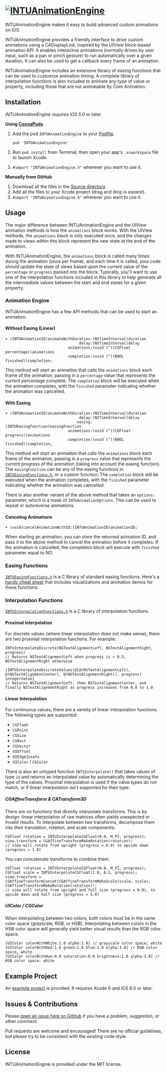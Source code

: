 # [![INTUAnimationEngine](https://github.com/intuit/AnimationEngine/blob/master/Images/INTUAnimationEngine.png?raw=true)]()
INTUAnimationEngine makes it easy to build advanced custom animations on iOS.

INTUAnimationEngine provides a friendly interface to drive custom animations using a CADisplayLink, inspired by the UIView block-based animation API. It enables interactive animations (normally driven by user input, such as a pan or pinch gesture) to run automatically over a given duration. It can also be used to get a callback every frame of an animation.

INTUAnimationEngine includes an extensive library of easing functions that can be used to customize animation timing. A complete library of interpolation functions is also included to animate any type of value or property, including those that are not animatable by Core Animation.

## Installation
*INTUAnimationEngine requires iOS 5.0 or later.*

**Using [CocoaPods](http://cocoapods.org)**

1.	Add the pod `INTUAnimationEngine` to your [Podfile](http://guides.cocoapods.org/using/the-podfile.html).

    	pod 'INTUAnimationEngine'

2.	Run `pod install` from Terminal, then open your app's `.xcworkspace` file to launch Xcode.
3.	`#import "INTUAnimationEngine.h"` wherever you want to use it.

**Manually from GitHub**

1.	Download all the files in the [Source directory](https://github.com/intuit/AnimationEngine/tree/master/Source).
2.	Add all the files to your Xcode project (drag and drop is easiest).
3.	`#import "INTUAnimationEngine.h"` wherever you want to use it.

## Usage
The major difference between INTUAnimationEngine and the UIView animation methods is how the `animations` block works. With the UIView methods, the `animations` block is only executed once, and the changes made to views within this block represent the new state at the end of the animation.

With INTUAnimationEngine, the `animations` block is called many times during the animation (once per frame), and each time it is called, your code should update the state of views based upon the current value of the `percentage` or `progress` passed into the block. Typically, you'll want to use one of the interpolation functions included in this library to help generate all the intermediate values between the start and end states for a given property.

### Animation Engine
INTUAnimationEngine has a few API methods that can be used to start an animation.

#### Without Easing (Linear)
	+ (INTUAnimationID)animateWithDuration:(NSTimeInterval)duration
	                                 delay:(NSTimeInterval)delay
	                            animations:(void (^)(CGFloat percentage))animations
	                            completion:(void (^)(BOOL finished))completion;

This method will start an animation that calls the `animations` block each frame of the animation, passing in a `percentage` value that represents the current percentage complete. The `completion` block will be executed when the animation completes, with the `finished` parameter indicating whether the animation was cancelled.

#### With Easing
	+ (INTUAnimationID)animateWithDuration:(NSTimeInterval)duration
	                                 delay:(NSTimeInterval)delay
	                                easing:(INTUEasingFunction)easingFunction
	                            animations:(void (^)(CGFloat progress))animations
	                            completion:(void (^)(BOOL finished))completion;

This method will start an animation that calls the `animations` block each frame of the animation, passing in a `progress` value that represents the current progress of the animation (taking into account the easing function). The `easingFunction` can be any of the easing functions in [`INTUEasingFunctions.h`](https://github.com/intuit/AnimationEngine/tree/master/Source/INTUEasingFunctions.h), or a custom function. The `completion` block will be executed when the animation completes, with the `finished` parameter indicating whether the animation was cancelled.

There is also another variant of the above method that takes an `options:` parameter, which is a mask of `INTUAnimationOptions`. This can be used to repeat or autoreverse animations.

#### Canceling Animations
	+ (void)cancelAnimationWithID:(INTUAnimationID)animationID;

When starting an animation, you can store the returned animation ID, and pass it to the above method to cancel the animation before it completes. If the animation is cancelled, the completion block will execute with `finished` parameter equal to NO.

### Easing Functions
[`INTUEasingFunctions.h`](https://github.com/intuit/AnimationEngine/tree/master/Source/INTUEasingFunctions.h) is a C library of standard easing functions. Here's a [handy cheat sheet](http://easings.net) that includes visualizations and animation demos for these functions.

### Interpolation Functions
[`INTUInterpolationFunctions.h`](https://github.com/intuit/AnimationEngine/tree/master/Source/INTUInterpolationFunctions.h) is a C library of interpolation functions.

#### Proximal Interpolation
For discrete values (where linear interpolation does not make sense), there are two proxmial interpolation functions. For example:

    INTUInterpolateDiscrete(NSTextAlignmentLeft, NSTextAlignmentRight, progress)
	// Returns NSTextAlignmentLeft when progress is < 0.5, NSTextAlignmentRight otherwise
	
    [INTUInterpolateDiscreteValues(@[@(NSTextAlignmentLeft), @(NSTextAlignmentCenter), @(NSTextAlignmentRight)], progress) integerValue]
	// Returns NSTextAlignmentLeft, then NSTextAlignmentCenter, and finally NSTextAlignmentRight as progress increases from 0.0 to 1.0


#### Linear Interpolation
For continuous values, there are a variety of linear interpolation functions. The following types are supported:

* `CGFloat`
* `CGPoint`
* `CGSize`
* `CGRect`
* `CGVector`
* `UIOffset`
* `UIEdgeInsets`
* `UIColor` / `CGColor`

There is also an untyped function `INTUInterpolate()` that takes values of type `id` and returns an interpolated value by automatically determining the type of the values. Proximal interpolation is used if the value types do not match, or if linear interpolation isn't supported for their type.

##### CGAffineTransform & CATransform3D
There are no functions that directly interpolate transforms. This is by design: linear interpolation of raw matrices often yields unexpected or invalid results. To interpolate between two transforms, decompose them into their translation, rotation, and scale components:

	CGFloat rotation = INTUInterpolateCGFloat(0.0, M_PI, progress);
	view.transform = CGAffineTransformMakeRotation(rotation);
	// view will rotate from upright (progress = 0.0) to upside down (progress = 1.0)

You can concatenate transforms to combine them:

    CGFloat rotation = INTUInterpolateCGFloat(0.0, M_PI, progress);
    CGFloat scale = INTUInterpolateCGFloat(1.0, 0.5, progress);
    view.transform = CGAffineTransformConcat(CGAffineTransformMakeScale(scale, scale), CGAffineTransformMakeRotation(rotation));
	// view will rotate from upright and full size (progress = 0.0), to upside down and half size (progress = 1.0)

##### UIColor / CGColor
When interpolating between two colors, both colors must be in the same color space (grayscale, RGB, or HSB). Interpolating between colors in the HSB color space will generally yield better visual results than the RGB color space.

	[UIColor colorWithWhite:1.0 alpha:1.0] // grayscale color space; white
	[UIColor colorWithRed:1.0 green:1.0 blue:1.0 alpha:1.0] // RGB color space, white
	[UIColor colorWithHue:0.0 saturation:0.0 brightness:1.0 alpha:1.0] // HSB color space; white

## Example Project
An [example project](https://github.com/intuit/AnimationEngine/tree/master/AnimationEngineExample) is provided. It requires Xcode 6 and iOS 6.0 or later.

## Issues & Contributions
Please [open an issue here on GitHub](https://github.com/intuit/AnimationEngine/issues/new) if you have a problem, suggestion, or other comment.

Pull requests are welcome and encouraged! There are no official guidelines, but please try to be consistent with the existing code style.

## License
INTUAnimationEngine is provided under the MIT license.
